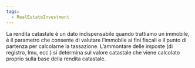 ```yaml
---
tags:
  - RealEstateInvestment
---
```



La rendita catastale è un dato indispensabile quando trattiamo un immobile, è il parametro che consente di valutare l’immobile ai fini fiscali e il punto di partenza per calcolarne la tassazione.
L’ammontare delle imposte (di registro, Imu, ecc.) si determina sul valore catastale che viene calcolato proprio sulla base della rendita catastale.
